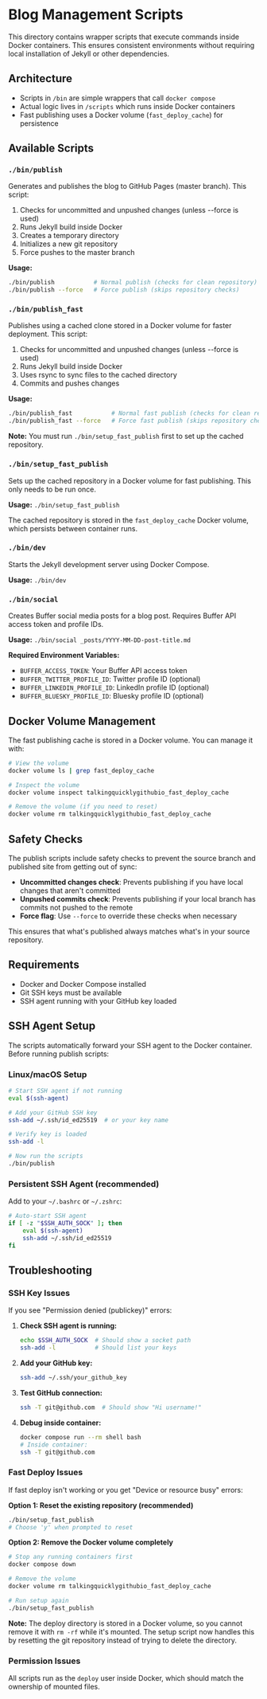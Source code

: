 # Blog Management Scripts

This directory contains wrapper scripts that execute commands inside Docker containers. This ensures consistent environments without requiring local installation of Jekyll or other dependencies.

## Architecture

- Scripts in `/bin` are simple wrappers that call `docker compose`
- Actual logic lives in `/scripts` which runs inside Docker containers
- Fast publishing uses a Docker volume (`fast_deploy_cache`) for persistence

## Available Scripts

### `./bin/publish`
Generates and publishes the blog to GitHub Pages (master branch). This script:
1. Checks for uncommitted and unpushed changes (unless --force is used)
2. Runs Jekyll build inside Docker
3. Creates a temporary directory
4. Initializes a new git repository
5. Force pushes to the master branch

**Usage:** 
```bash
./bin/publish           # Normal publish (checks for clean repository)
./bin/publish --force   # Force publish (skips repository checks)
```

### `./bin/publish_fast`
Publishes using a cached clone stored in a Docker volume for faster deployment. This script:
1. Checks for uncommitted and unpushed changes (unless --force is used)
2. Runs Jekyll build inside Docker
3. Uses rsync to sync files to the cached directory
4. Commits and pushes changes

**Usage:** 
```bash
./bin/publish_fast           # Normal fast publish (checks for clean repository)
./bin/publish_fast --force   # Force fast publish (skips repository checks)
```

**Note:** You must run `./bin/setup_fast_publish` first to set up the cached repository.

### `./bin/setup_fast_publish`
Sets up the cached repository in a Docker volume for fast publishing. This only needs to be run once.

**Usage:** `./bin/setup_fast_publish`

The cached repository is stored in the `fast_deploy_cache` Docker volume, which persists between container runs.

### `./bin/dev`
Starts the Jekyll development server using Docker Compose.

**Usage:** `./bin/dev`

### `./bin/social`
Creates Buffer social media posts for a blog post. Requires Buffer API access token and profile IDs.

**Usage:** `./bin/social _posts/YYYY-MM-DD-post-title.md`

**Required Environment Variables:**
- `BUFFER_ACCESS_TOKEN`: Your Buffer API access token
- `BUFFER_TWITTER_PROFILE_ID`: Twitter profile ID (optional)
- `BUFFER_LINKEDIN_PROFILE_ID`: LinkedIn profile ID (optional)
- `BUFFER_BLUESKY_PROFILE_ID`: Bluesky profile ID (optional)

## Docker Volume Management

The fast publishing cache is stored in a Docker volume. You can manage it with:

```bash
# View the volume
docker volume ls | grep fast_deploy_cache

# Inspect the volume
docker volume inspect talkingquicklygithubio_fast_deploy_cache

# Remove the volume (if you need to reset)
docker volume rm talkingquicklygithubio_fast_deploy_cache
```

## Safety Checks

The publish scripts include safety checks to prevent the source branch and published site from getting out of sync:

- **Uncommitted changes check**: Prevents publishing if you have local changes that aren't committed
- **Unpushed commits check**: Prevents publishing if your local branch has commits not pushed to the remote
- **Force flag**: Use `--force` to override these checks when necessary

This ensures that what's published always matches what's in your source repository.

## Requirements

- Docker and Docker Compose installed
- Git SSH keys must be available
- SSH agent running with your GitHub key loaded

## SSH Agent Setup

The scripts automatically forward your SSH agent to the Docker container. Before running publish scripts:

### Linux/macOS Setup
```bash
# Start SSH agent if not running
eval $(ssh-agent)

# Add your GitHub SSH key
ssh-add ~/.ssh/id_ed25519  # or your key name

# Verify key is loaded
ssh-add -l

# Now run the scripts
./bin/publish
```

### Persistent SSH Agent (recommended)
Add to your `~/.bashrc` or `~/.zshrc`:
```bash
# Auto-start SSH agent
if [ -z "$SSH_AUTH_SOCK" ]; then
    eval $(ssh-agent)
    ssh-add ~/.ssh/id_ed25519
fi
```

## Troubleshooting

### SSH Key Issues
If you see "Permission denied (publickey)" errors:

1. **Check SSH agent is running:**
   ```bash
   echo $SSH_AUTH_SOCK  # Should show a socket path
   ssh-add -l           # Should list your keys
   ```

2. **Add your GitHub key:**
   ```bash
   ssh-add ~/.ssh/your_github_key
   ```

3. **Test GitHub connection:**
   ```bash
   ssh -T git@github.com  # Should show "Hi username!"
   ```

4. **Debug inside container:**
   ```bash
   docker compose run --rm shell bash
   # Inside container:
   ssh -T git@github.com
   ```

### Fast Deploy Issues
If fast deploy isn't working or you get "Device or resource busy" errors:

**Option 1: Reset the existing repository (recommended)**
```bash
./bin/setup_fast_publish
# Choose 'y' when prompted to reset
```

**Option 2: Remove the Docker volume completely**
```bash
# Stop any running containers first
docker compose down

# Remove the volume
docker volume rm talkingquicklygithubio_fast_deploy_cache

# Run setup again
./bin/setup_fast_publish
```

**Note:** The deploy directory is stored in a Docker volume, so you cannot remove it with `rm -rf` while it's mounted. The setup script now handles this by resetting the git repository instead of trying to delete the directory.

### Permission Issues
All scripts run as the `deploy` user inside Docker, which should match the ownership of mounted files.